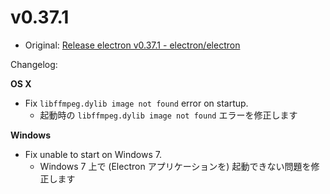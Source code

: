 # v0.37.1

- Original: [Release electron v0.37.1 - electron/electron](https://github.com/electron/electron/releases/tag/v0.37.1)

Changelog:

**OS X**

- Fix `libffmpeg.dylib image not found` error on startup.
  - 起動時の `libffmpeg.dylib image not found` エラーを修正します

**Windows**

- Fix unable to start on Windows 7.
  - Windows 7 上で (Electron アプリケーションを) 起動できない問題を修正します

